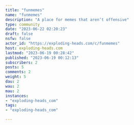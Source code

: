 ```yaml
---
title: "funmemes" 
name: "funmemes"
description: "A place for memes that aren’t offensive"
type: community
date: "2023-06-22 02:20:23"
draft: false
nsfw: false
actor_id: "https://exploding-heads.com/c/funmemes"
host: exploding-heads.com
lastmod: "2023-06-19 00:28:42"
published: "2023-06-19 00:12:13"
subscribers: 2
posts: 5
comments: 2
weight: 5
dau: 2
wau: 2
mau: 2
instances:
- "exploding-heads_com"
tags: 
- "exploding-heads_com"

---
```

